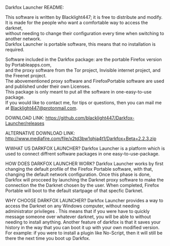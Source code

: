 Darkfox Launcher README:

This software is written by Blacklight447; it is free to distribute and modify.                                   
It is made for the people who want a comfortable way to access the darknet,                                       
without needing to change their configuration every time when switching to another network.                       
Darkfox Launcher is portable software, this means that no installation is required.

Software included in the Darkfox package: are the portable Firefox version by Portableapps.com,                  
and the proxy software from the Tor project, Invisible internet project, and the Freenet project.                 
The abovementioned proxy software and FirefoxPortable software are used and published under their own Licenses.   
This package is only meant to put all the software in one-easy-to-use package.                                    
If you would like to contact me, for tips or questions, then you can mail me at Blacklight447@protonmail.com.



DOWNLOAD LINK: https://github.com/blacklight447/Darkfox-Launcher/releases

ALTERNATIVE DOWNLOAD LINK: http://www.mediafire.com/file/x2td3bw1qhja4t1/Darkfox+Beta+2.2.3.zip


WWHAT US DARKFOX LAUNCHER?
Darkfox Launcher is a platform which is used to connect diffrent software packages in one easy-to-use-package.


HOW DOES DARKFOX LAUNCHER WORK?
Darkfox Launcher works by first changing the default profile of the Firefox Portable software,
with that, changing the default network configuration. 
Once this phase is done, Darkfox will procceed by launching the Darknet proxy software to make the connection the the Darknet chosen by the user.
When completed, Firefox Portable will boot to the default startpage of that specfic Darknet.

WHY CHOOSE DARKFOX LAUNCHER?
Darkfox Launcher provides a way to access the Darknet on any Windows computer, without needing administrator privileges .
This means that if you were have to quickly message someone over whatever darknet, you will be able to without needing to install anything. Another feature of darkfox is that it saves your history in the way that you can boot it up with your own modified version.
For example: if you were to install a plugin like No-Script, then it will still be there the next time you boot up Darkfox.
